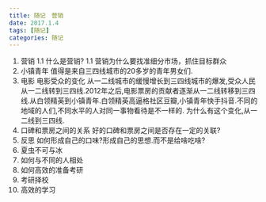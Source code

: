 ```yaml
---
title: 随记　营销
date: 2017.1.4
tags: [随记]
categories: 随记
---
```


1. 营销
1.1 什么是营销?
1.1 营销为什么要找准细分市场，抓住目标群众
2. 小镇青年
值得是来自三四线城市的20多岁的青年男女们.
3. 电影
电影受众的变化
从一二线城市的缓慢增长到三四线城市的爆发,受众人民从一二线转到三四线.2012年之后,电影票房的贡献者逐渐从一二线转移到三四线.从白领精英到小镇青年.白领精英高逼格社区豆瓣,小镇青年快手抖音.不同的地域的人们,不同水平的人对同一事物看待是不一样的.
为什么有这个变化,从一二线到三四线.
4. 口碑和票房之间的关系
好的口碑和票房之间是否存在一定的关联?
5. 反思
如何形成自己的口味?形成自己的思想.而不是给啥吃啥?
6. 夏虫不可与冰
7. 如何与不同的人相处
8. 如何高效的准备考研
9. 考研择校
10. 高效的学习
